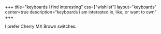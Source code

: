 +++
title="keyboards i find interesting"
css=["wishlist"]
layout="keyboards"
center=true
description="keyboards i am interested in, like, or want to own"
+++

I prefer Cherry MX Brown switches.
